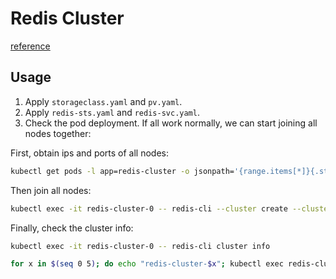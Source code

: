 # Redis Cluster
[reference](https://rancher.com/blog/2019/deploying-redis-cluster)
## Usage
1. Apply `storageclass.yaml` and `pv.yaml`.
2. Apply `redis-sts.yaml` and `redis-svc.yaml`.
3. Check the pod deployment. If all work normally, we can start joining all nodes together:

First, obtain ips and ports of all nodes:
```bash
kubectl get pods -l app=redis-cluster -o jsonpath='{range.items[*]}{.status.podIP}:6379 '
```
Then join all nodes:
```bash
kubectl exec -it redis-cluster-0 -- redis-cli --cluster create --cluster-replicas 1 10.42.0.159:6379 10.42.1.88:6379 10.42.0.160:6379 10.42.1.89:6379 10.42.0.161:6379 10.42.1.90:6379
```

Finally, check the cluster info:
```bash
kubectl exec -it redis-cluster-0 -- redis-cli cluster info
```
```bash
for x in $(seq 0 5); do echo "redis-cluster-$x"; kubectl exec redis-cluster-$x -- redis-cli role; echo; done
```
